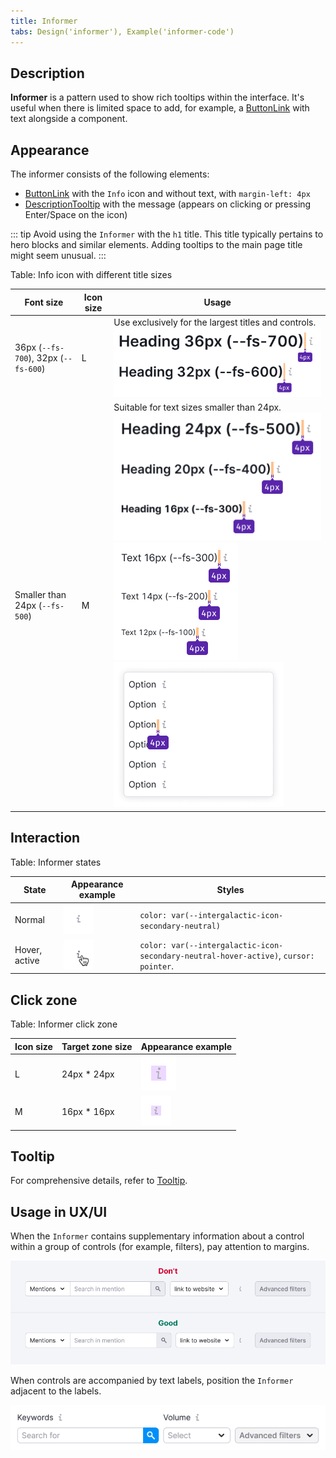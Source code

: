 ```yaml
---
title: Informer
tabs: Design('informer'), Example('informer-code')
---
```


## Description

**Informer** is a pattern used to show rich tooltips within the interface. It's useful when there is limited space to add, for example, a [ButtonLink](../../components/button/button.md#button-with-link-styles) with text alongside a component.

## Appearance

The informer consists of the following elements:

- [ButtonLink](../../components/button/button.md#button-with-link-styles) with the `Info` icon and without text, with `margin-left: 4px`
- [DescriptionTooltip](/components/tooltip/tooltip) with the message (appears on clicking or pressing Enter/Space on the icon)

::: tip
Avoid using the `Informer` with the `h1` title. This title typically pertains to hero blocks and similar elements. Adding tooltips to the main page title might seem unusual.
:::

Table: Info icon with different title sizes

| Font size                            | Icon size | Usage          |
| ------------------------------------ | --------- | -------------- |
| 36px (`--fs-700`), 32px (`--fs-600`) | L         | Use exclusively for the largest titles and controls.  ![](static/big-headings.png)               |
| Smaller than 24px (`--fs-500`)       | M         | Suitable for text sizes smaller than 24px. ![](static/other-headings.png) ![](static/text.png) ![](static/dropdown-item-icon.png) |

## Interaction

Table: Informer states

| State          | Appearance example          | Styles       |
| -------------- | --------------------------- | ------------ |
| Normal         | ![](static/info.png)        | `color: var(--intergalactic-icon-secondary-neutral)`                              |
| Hover, active  | ![](static/info-active.png) | `color: var(--intergalactic-icon-secondary-neutral-hover-active)`, `cursor: pointer`. |

## Click zone

Table: Informer click zone

| Icon size | Target zone size  | Appearance example           |
| --------- | ----------------- | ---------------------------- |
| L         | 24px * 24px       | ![](static/hover-zone-l.png) |
| M         | 16px * 16px       | ![](static/hover-zone-m.png) |

## Tooltip

For comprehensive details, refer to [Tooltip](/components/tooltip/tooltip).

## Usage in UX/UI

When the `Informer` contains supplementary information about a control within a group of controls (for example, filters), pay attention to margins.

![](static/informer-yes-no.png)

When controls are accompanied by text labels, position the `Informer` adjacent to the labels.

![](static/info-with-butt-group.png)

